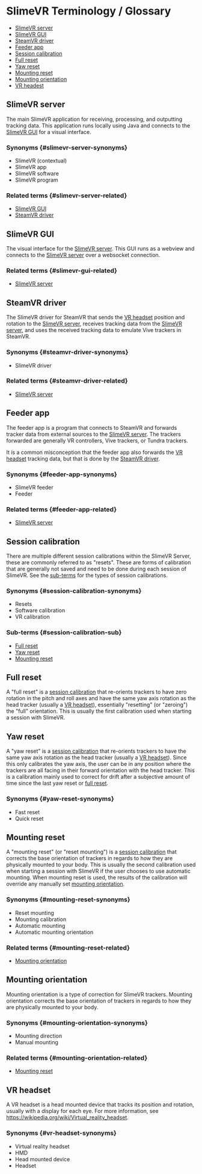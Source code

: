 # SlimeVR Terminology / Glossary

- [SlimeVR server](#slimevr-server)
- [SlimeVR GUI](#slimevr-gui)
- [SteamVR driver](#steamvr-driver)
- [Feeder app](#feeder-app)
- [Session calibration](#session-calibration)
- [Full reset](#full-reset)
- [Yaw reset](#yaw-reset)
- [Mounting reset](#mounting-reset)
- [Mounting orientation](#mounting-orientation)
- [VR headest](#vr-headset)

## SlimeVR server

The main SlimeVR application for receiving, processing, and outputting tracking data. This application runs locally using Java and connects to the [SlimeVR GUI](#slimevr-gui) for a visual interface.

### Synonyms {#slimevr-server-synonyms}

- SlimeVR (contextual)
- SlimeVR app
- SlimeVR software
- SlimeVR program

### Related terms {#slimevr-server-related}

- [SlimeVR GUI](#slimevr-gui)
- [SteamVR driver](#steamvr-driver)

## SlimeVR GUI

The visual interface for the [SlimeVR server](#slimevr-server). This GUI runs as a webview and connects to the [SlimeVR server](#slimevr-server) over a websocket connection.

### Related terms {#slimevr-gui-related}

- [SlimeVR server](#slimevr-server)

## SteamVR driver

The SlimeVR driver for SteamVR that sends the [VR headset](#vr-headset) position and rotation to the [SlimeVR server](#slimevr-server), receives tracking data from the [SlimeVR server](#slimevr-server), and uses the received tracking data to emulate Vive trackers in SteamVR.

### Synonyms {#steamvr-driver-synonyms}

- SlimeVR driver

### Related terms {#steamvr-driver-related}

- [SlimeVR server](#slimevr-server)

## Feeder app

The feeder app is a program that connects to SteamVR and forwards tracker data from external sources to the [SlimeVR server](#slimevr-server). The trackers forwarded are generally VR controllers, Vive trackers, or Tundra trackers.

It is a common misconception that the feeder app also forwards the [VR headset](#vr-headset) tracking data, but that is done by the [SteamVR driver](#steamvr-driver).

### Synonyms {#feeder-app-synonyms}

- SlimeVR feeder
- Feeder

### Related terms {#feeder-app-related}

- [SlimeVR server](#slimevr-server)

## Session calibration

There are multiple different session calibrations within the SlimeVR Server, these are commonly referred to as "resets". These are forms of calibration that are generally not saved and need to be done during each session of SlimeVR. See the [sub-terms](#session-calibration-sub-terms) for the types of session calibrations.

### Synonyms {#session-calibration-synonyms}

- Resets
- Software calibration
- VR calibration

### Sub-terms {#session-calibration-sub}

- [Full reset](#full-reset)
- [Yaw reset](#yaw-reset)
- [Mounting reset](#mounting-reset)

## Full reset

A "full reset" is a [session calibration](#session-calibration) that re-orients trackers to have zero rotation in the pitch and roll axes and have the same yaw axis rotation as the head tracker (usually a [VR headset](#vr-headset)), essentially "resetting" (or "zeroing") the "full" orientation. This is usually the first calibration used when starting a session with SlimeVR.

## Yaw reset

A "yaw reset" is a [session calibration](#session-calibration) that re-orients trackers to have the same yaw axis rotation as the head tracker (usually a [VR headset](#vr-headset)). Since this only calibrates the yaw axis, the user can be in any position where the trackers are all facing in their forward orientation with the head tracker. This is a calibration mainly used to correct for drift after a subjective amount of time since the last yaw reset or [full reset](#full-reset).

### Synonyms {#yaw-reset-synonyms}

- Fast reset
- Quick reset

## Mounting reset

A "mounting reset" (or "reset mounting") is a [session calibration](#session-calibration) that corrects the base orientation of trackers in regards to how they are physically mounted to your body. This is usually the second calibration used when starting a session with SlimeVR if the user chooses to use automatic mounting. When mounting reset is used, the results of the calibration will override any manually set [mounting orientation](#mounting-orientation).

### Synonyms {#mounting-reset-synonyms}

- Reset mounting
- Mounting calibration
- Automatic mounting
- Automatic mounting orientation

### Related terms {#mounting-reset-related}

- [Mounting orientation](#mounting-orientation)

## Mounting orientation

Mounting orientation is a type of correction for SlimeVR trackers. Mounting orientation corrects the base orientation of trackers in regards to how they are physically mounted to your body.

### Synonyms {#mounting-orientation-synonyms}

- Mounting direction
- Manual mounting

### Related terms {#mounting-orientation-related}

- [Mounting reset](#mounting-reset)

## VR headset

A VR headset is a head mounted device that tracks its position and rotation, usually with a display for each eye. For more information, see <https://wikipedia.org/wiki/Virtual_reality_headset>.

### Synonyms {#vr-headset-synonyms}

- Virtual reality headset
- HMD
- Head mounted device
- Headset
